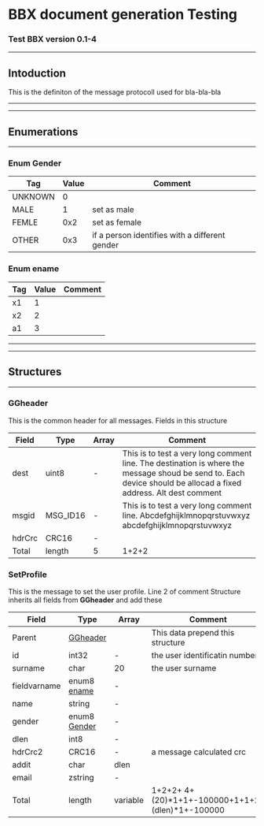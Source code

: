# BBX document generation Testing
### Test BBX version 0.1-4
___
## Intoduction
This is the definiton of the message protocoll                    used for bla-bla-bla
___
___
## Enumerations
___
### Enum Gender

|Tag|Value|Comment|
|------|-----|------------------------------|
|UNKNOWN|0||
|MALE|1|  set as male|
|FEMLE|0x2|  set as female|
|OTHER|0x3|  if a person identifies with a different gender |
### Enum ename

|Tag|Value|Comment|
|------|-----|------------------------------|
|x1|1||
|x2|2||
|a1|3||
___
___
## Structures
___
### GGheader
   This is the common header for all messages.
Fields in this structure

|Field|Type|Array|Comment|
|------|-----|-----|------------------------------|
|dest|uint8|-| This is to test a very long comment line.         The destination is where the message shoud be send to.        Each device should be allocad a fixed address.       Alt dest comment|
|msgid|MSG_ID16|-|  This is to test a very long comment line. Abcdefghijklmnopqrstuvwxyz abcdefghijklmnopqrstuvwxyz|
|hdrCrc|CRC16|-||
|Total| length|5|1+2+2|
### SetProfile
   This is the message to set the user profile.   Line 2 of comment
Structure inherits all fields from **GGheader** and add these

|Field|Type|Array|Comment|
|------|-----|-----|------------------------------|
|Parent|[GGheader](#ggheader)||This data prepend this structure|
|id|int32|-|  the user identificatin number|
|surname|char|20|  the user surname|
|fieldvarname|enum8 [ename](#enum-ename)|-||
|name|string|-||
|gender|enum8 [Gender](#enum-gender)|-||
|dlen|int8|-||
|hdrCrc2|CRC16|-|  a message calculated crc|
|addit|char|dlen||
|email|zstring|-||
|Total| length|variable|1+2+2+ 4+ (20)*1+1+-100000+1+1+2+ (dlen)*1+-100000|